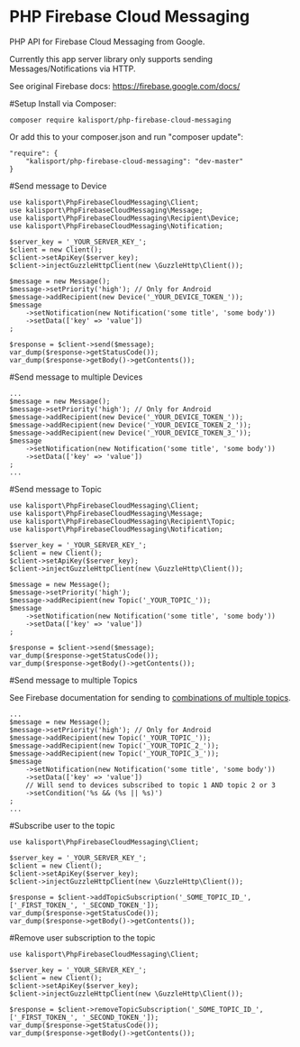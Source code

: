 # PHP Firebase Cloud Messaging
PHP API for Firebase Cloud Messaging from Google.

Currently this app server library only supports sending Messages/Notifications via HTTP.

See original Firebase docs: https://firebase.google.com/docs/

#Setup
Install via Composer:
```
composer require kalisport/php-firebase-cloud-messaging
```

Or add this to your composer.json and run "composer update":

```
"require": {
    "kalisport/php-firebase-cloud-messaging": "dev-master"
}
```

#Send message to Device
```
use kalisport\PhpFirebaseCloudMessaging\Client;
use kalisport\PhpFirebaseCloudMessaging\Message;
use kalisport\PhpFirebaseCloudMessaging\Recipient\Device;
use kalisport\PhpFirebaseCloudMessaging\Notification;

$server_key = '_YOUR_SERVER_KEY_';
$client = new Client();
$client->setApiKey($server_key);
$client->injectGuzzleHttpClient(new \GuzzleHttp\Client());

$message = new Message();
$message->setPriority('high'); // Only for Android
$message->addRecipient(new Device('_YOUR_DEVICE_TOKEN_'));
$message
    ->setNotification(new Notification('some title', 'some body'))
    ->setData(['key' => 'value'])
;

$response = $client->send($message);
var_dump($response->getStatusCode());
var_dump($response->getBody()->getContents());
```

#Send message to multiple Devices

```
...
$message = new Message();
$message->setPriority('high'); // Only for Android
$message->addRecipient(new Device('_YOUR_DEVICE_TOKEN_'));
$message->addRecipient(new Device('_YOUR_DEVICE_TOKEN_2_'));
$message->addRecipient(new Device('_YOUR_DEVICE_TOKEN_3_'));
$message
    ->setNotification(new Notification('some title', 'some body'))
    ->setData(['key' => 'value'])
;
...
```
#Send message to Topic

```
use kalisport\PhpFirebaseCloudMessaging\Client;
use kalisport\PhpFirebaseCloudMessaging\Message;
use kalisport\PhpFirebaseCloudMessaging\Recipient\Topic;
use kalisport\PhpFirebaseCloudMessaging\Notification;

$server_key = '_YOUR_SERVER_KEY_';
$client = new Client();
$client->setApiKey($server_key);
$client->injectGuzzleHttpClient(new \GuzzleHttp\Client());

$message = new Message();
$message->setPriority('high');
$message->addRecipient(new Topic('_YOUR_TOPIC_'));
$message
    ->setNotification(new Notification('some title', 'some body'))
    ->setData(['key' => 'value'])
;

$response = $client->send($message);
var_dump($response->getStatusCode());
var_dump($response->getBody()->getContents());
```

#Send message to multiple Topics

See Firebase documentation for sending to [combinations of multiple topics](https://firebase.google.com/docs/cloud-messaging/topic-messaging#sending_topic_messages_from_the_server).

```
...
$message = new Message();
$message->setPriority('high'); // Only for Android
$message->addRecipient(new Topic('_YOUR_TOPIC_'));
$message->addRecipient(new Topic('_YOUR_TOPIC_2_'));
$message->addRecipient(new Topic('_YOUR_TOPIC_3_'));
$message
    ->setNotification(new Notification('some title', 'some body'))
    ->setData(['key' => 'value'])
    // Will send to devices subscribed to topic 1 AND topic 2 or 3
    ->setCondition('%s && (%s || %s)')
;
...
```

#Subscribe user to the topic
```
use kalisport\PhpFirebaseCloudMessaging\Client;

$server_key = '_YOUR_SERVER_KEY_';
$client = new Client();
$client->setApiKey($server_key);
$client->injectGuzzleHttpClient(new \GuzzleHttp\Client());

$response = $client->addTopicSubscription('_SOME_TOPIC_ID_', ['_FIRST_TOKEN_', '_SECOND_TOKEN_']);
var_dump($response->getStatusCode());
var_dump($response->getBody()->getContents());
```

#Remove user subscription to the topic
```
use kalisport\PhpFirebaseCloudMessaging\Client;

$server_key = '_YOUR_SERVER_KEY_';
$client = new Client();
$client->setApiKey($server_key);
$client->injectGuzzleHttpClient(new \GuzzleHttp\Client());

$response = $client->removeTopicSubscription('_SOME_TOPIC_ID_', ['_FIRST_TOKEN_', '_SECOND_TOKEN_']);
var_dump($response->getStatusCode());
var_dump($response->getBody()->getContents());
```
